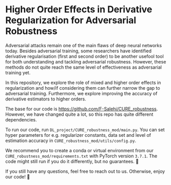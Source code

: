 # Higher Order Effects in Derivative Regularization for Adversarial Robustness

Adversarial attacks remain one of the main flaws of deep neural networks today. Besides adversarial training, some researchers have identified derivative regularisation (first and second order) to be another usefool tool for both understanding and tackling adversarial robustness. However, these methods do not quite reach the same level of effectiveness as adversarial training yet. 

In this repository, we explore the role of mixed and higher order effects in regularization and how/if considering them can further narrow the gap to adversarial training. Furthermore, we explore improving the accuracy of derivative estimators to higher orders.

The base for our code is https://github.com/F-Salehi/CURE_robustness. However, we have changed quite a lot, so this repo has quite different dependencies. 

To run our code, run `DL_project/CURE_robustness_mod/main.py`. You can set hyper parameters for e.g. regularizer constants, data set and level of estimation accuracy in `CURE_robustness_mod/utils/config.py`.

We recommend you to create a conda or virtual environment from our `CURE_robustness_mod/requirements.txt` with PyTorch version `3.7.1`. The code might still run if you do it differently, but no guarantees. :no_good:

If you still have any questions, feel free to reach out to us. Otherwise, enjoy our code! :raised_hands:
